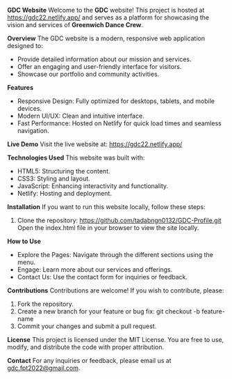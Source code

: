 **GDC Website**
Welcome to the **GDC** website! This project is hosted at https://gdc22.netlify.app/ and serves as a platform for showcasing the vision and services of **Greenwich Dance Crew**.


**Overview**
The GDC website is a modern, responsive web application designed to:
  - Provide detailed information about our mission and services.
  - Offer an engaging and user-friendly interface for visitors.
  - Showcase our portfolio and community activities.


**Features**
  - Responsive Design: Fully optimized for desktops, tablets, and mobile devices.
  - Modern UI/UX: Clean and intuitive interface.
  - Fast Performance: Hosted on Netlify for quick load times and seamless navigation.


**Live Demo**
Visit the live website at: https://gdc22.netlify.app/


**Technologies Used**
This website was built with:
  - HTML5: Structuring the content.
  - CSS3: Styling and layout.
  - JavaScript: Enhancing interactivity and functionality.
  - Netlify: Hosting and deployment.


**Installation**
If you want to run this website locally, follow these steps:
  1. Clone the repository:
    https://github.com/tadabngn0132/GDC-Profile.git
  Open the index.html file in your browser to view the site locally.


**How to Use**
  - Explore the Pages: Navigate through the different sections using the menu.
  - Engage: Learn more about our services and offerings.
  - Contact Us: Use the contact form for inquiries or feedback.

**Contributions**
Contributions are welcome! If you wish to contribute, please:
  1. Fork the repository.
  2. Create a new branch for your feature or bug fix:
    git checkout -b feature-name
  3. Commit your changes and submit a pull request.

**License**
This project is licensed under the MIT License. You are free to use, modify, and distribute the code with proper attribution.

**Contact**
For any inquiries or feedback, please email us at gdc.fpt2022@gmail.com.
